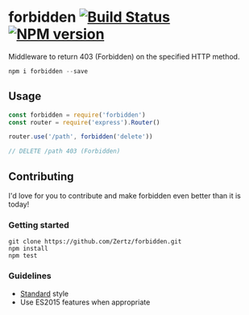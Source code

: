 # forbidden [![Build Status](https://travis-ci.org/Zertz/forbidden.png)](https://travis-ci.org/Zertz/forbidden) [![NPM version](https://badge.fury.io/js/forbidden.png)](http://badge.fury.io/js/forbidden)

Middleware to return 403 (Forbidden) on the specified HTTP method.

```js
npm i forbidden --save
```

## Usage

```js
const forbidden = require('forbidden')
const router = require('express').Router()

router.use('/path', forbidden('delete'))

// DELETE /path 403 (Forbidden)
```

## Contributing

I'd love for you to contribute and make forbidden even better than it is today!

### Getting started

```
git clone https://github.com/Zertz/forbidden.git
npm install
npm test
```

### Guidelines

- [Standard](https://github.com/feross/standard) style
- Use ES2015 features when appropriate
